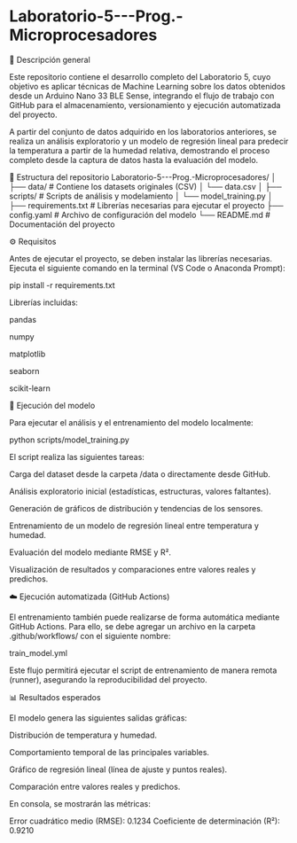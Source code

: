 # Laboratorio-5---Prog.-Microprocesadores
📘 Descripción general

Este repositorio contiene el desarrollo completo del Laboratorio 5, cuyo objetivo es aplicar técnicas de Machine Learning sobre los datos obtenidos desde un Arduino Nano 33 BLE Sense, integrando el flujo de trabajo con GitHub para el almacenamiento, versionamiento y ejecución automatizada del proyecto.

A partir del conjunto de datos adquirido en los laboratorios anteriores, se realiza un análisis exploratorio y un modelo de regresión lineal para predecir la temperatura a partir de la humedad relativa, demostrando el proceso completo desde la captura de datos hasta la evaluación del modelo.

🧩 Estructura del repositorio
Laboratorio-5---Prog.-Microprocesadores/
│
├── data/ # Contiene los datasets originales (CSV)
│ └── data.csv
│
├── scripts/ # Scripts de análisis y modelamiento
│ └── model_training.py
│
├── requirements.txt # Librerías necesarias para ejecutar el proyecto
├── config.yaml # Archivo de configuración del modelo
└── README.md # Documentación del proyecto

⚙️ Requisitos

Antes de ejecutar el proyecto, se deben instalar las librerías necesarias.
Ejecuta el siguiente comando en la terminal (VS Code o Anaconda Prompt):

pip install -r requirements.txt


Librerías incluidas:

pandas

numpy

matplotlib

seaborn

scikit-learn

🧠 Ejecución del modelo

Para ejecutar el análisis y el entrenamiento del modelo localmente:

python scripts/model_training.py


El script realiza las siguientes tareas:

Carga del dataset desde la carpeta /data o directamente desde GitHub.

Análisis exploratorio inicial (estadísticas, estructuras, valores faltantes).

Generación de gráficos de distribución y tendencias de los sensores.

Entrenamiento de un modelo de regresión lineal entre temperatura y humedad.

Evaluación del modelo mediante RMSE y R².

Visualización de resultados y comparaciones entre valores reales y predichos.

☁️ Ejecución automatizada (GitHub Actions)

El entrenamiento también puede realizarse de forma automática mediante GitHub Actions.
Para ello, se debe agregar un archivo en la carpeta .github/workflows/ con el siguiente nombre:

train_model.yml


Este flujo permitirá ejecutar el script de entrenamiento de manera remota (runner), asegurando la reproducibilidad del proyecto.

📊 Resultados esperados

El modelo genera las siguientes salidas gráficas:

Distribución de temperatura y humedad.

Comportamiento temporal de las principales variables.

Gráfico de regresión lineal (línea de ajuste y puntos reales).

Comparación entre valores reales y predichos.

En consola, se mostrarán las métricas:

Error cuadrático medio (RMSE): 0.1234
Coeficiente de determinación (R²): 0.9210
